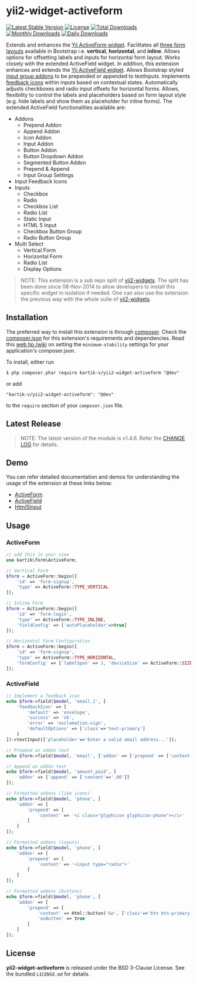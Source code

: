 yii2-widget-activeform
======================

[![Latest Stable Version](https://img.shields.io/packagist/v/kartik-v/yii2-widget-activeform.svg)](https://packagist.org/packages/kartik-v/yii2-widget-activeform)
[![License](https://poser.pugx.org/kartik-v/yii2-widget-activeform/license)](https://packagist.org/packages/kartik-v/yii2-widget-activeform)
[![Total Downloads](https://poser.pugx.org/kartik-v/yii2-widget-activeform/downloads)](https://packagist.org/packages/kartik-v/yii2-widget-activeform)
[![Monthly Downloads](https://poser.pugx.org/kartik-v/yii2-widget-activeform/d/monthly)](https://packagist.org/packages/kartik-v/yii2-widget-activeform)
[![Daily Downloads](https://poser.pugx.org/kartik-v/yii2-widget-activeform/d/daily)](https://packagist.org/packages/kartik-v/yii2-widget-activeform)

Extends and enhances the [Yii ActiveForm widget](https://github.com/yiisoft/yii2/blob/master/framework/widgets/ActiveForm.php). Facilitates all [three form layouts](http://getbootstrap.com/css/#forms-example) available in Bootstrap i.e. __vertical__, __horizontal__, and __inline__. Allows options for offsetting labels and inputs for horizontal form layout. Works closely with the extended ActiveField widget. In addition, this extension enhances and extends the [Yii ActiveField widget](https://github.com/yiisoft/yii2/blob/master/framework/widgets/ActiveField.php). Allows Bootstrap styled [input group addons](http://getbootstrap.com/components/#input-groups-basic) to be prepended or appended to textInputs. Implements [feedback icons](http://getbootstrap.com/css/#with-optional-icons) within inputs based on contextual states. Automatically adjusts checkboxes and radio input offsets for horizontal forms. Allows, flexibility to control the labels and placeholders based on form layout style (e.g. hide labels and show them as placeholder for inline forms). The extended ActiveField functionalities available are:

- Addons
    * Prepend Addon
    * Append Addon
    * Icon Addon
    * Input Addon
    * Button Addon
    * Button Dropdown Addon
    * Segmented Button Addon
    * Prepend & Append
    * Input Group Settings
- Input Feedback Icons
- Inputs
    * Checkbox
    * Radio
    * Checkbox List
    * Radio List
    * Static Input
    * HTML 5 Input
    * Checkbox Button Group
    * Radio Button Group  
- Multi Select
    * Vertical Form
    * Horizontal Form
    * Radio List
    * Display Options
    
> NOTE: This extension is a sub repo split of [yii2-widgets](https://github.com/kartik-v/yii2-widgets). The split has been done since 08-Nov-2014 to allow developers to install this specific widget in isolation if needed. One can also use the extension the previous way with the whole suite of [yii2-widgets](http://demos.krajee.com/widgets).

## Installation

The preferred way to install this extension is through [composer](http://getcomposer.org/download/). Check the [composer.json](https://github.com/kartik-v/yii2-widget-activeform/blob/master/composer.json) for this extension's requirements and dependencies. Read this [web tip /wiki](http://webtips.krajee.com/setting-composer-minimum-stability-application/) on setting the `minimum-stability` settings for your application's composer.json.

To install, either run

```
$ php composer.phar require kartik-v/yii2-widget-activeform "@dev"
```

or add

```
"kartik-v/yii2-widget-activeform": "@dev"
```

to the ```require``` section of your `composer.json` file.

## Latest Release

> NOTE: The latest version of the module is v1.4.6. Refer the [CHANGE LOG](https://github.com/kartik-v/yii2-widget-activeform/blob/master/CHANGE.md) for details.

## Demo

You can refer detailed documentation and demos for understanding the usage of the extension at these links below:

- [ActiveForm](http://demos.krajee.com/widget-details/active-form) 
- [ActiveField](http://demos.krajee.com/widget-details/active-field) 
- [Html5Input](http://demos.krajee.com/html5-demo) 

## Usage

### ActiveForm

```php
// add this in your view
use kartik\form\ActiveForm;

// Vertical Form
$form = ActiveForm::begin([
    'id' => 'form-signup',
    'type' => ActiveForm::TYPE_VERTICAL
]);

// Inline Form
$form = ActiveForm::begin([
    'id' => 'form-login', 
    'type' => ActiveForm::TYPE_INLINE,
    'fieldConfig' => ['autoPlaceholder'=>true]
]);

// Horizontal Form Configuration
$form = ActiveForm::begin([
    'id' => 'form-signup', 
    'type' => ActiveForm::TYPE_HORIZONTAL,
    'formConfig' => ['labelSpan' => 3, 'deviceSize' => ActiveForm::SIZE_SMALL]
]);
```

### ActiveField
```php
// Implement a feedback icon
echo $form->field($model, 'email_2', [
    'feedbackIcon' => [
        'default' => 'envelope',
        'success' => 'ok',
        'error' => 'exclamation-sign',
        'defaultOptions' => ['class'=>'text-primary']
    ]
])->textInput(['placeholder'=>'Enter a valid email address...']);

// Prepend an addon text
echo $form->field($model, 'email', ['addon' => ['prepend' => ['content'=>'@']]]);

// Append an addon text
echo $form->field($model, 'amount_paid', [
    'addon' => ['append' => ['content'=>'.00']]
]);

// Formatted addons (like icons)
echo $form->field($model, 'phone', [
    'addon' => [
        'prepend' => [
            'content' => '<i class="glyphicon glyphicon-phone"></i>'
        ]
    ]
]);

// Formatted addons (inputs)
echo $form->field($model, 'phone', [
    'addon' => [
        'prepend' => [
            'content' => '<input type="radio">'
        ]
    ]
]);

// Formatted addons (buttons)
echo $form->field($model, 'phone', [
    'addon' => [
        'prepend' => [
            'content' => Html::button('Go', ['class'=>'btn btn-primary']),
            'asButton' => true
        ]
    ]
]);
```

## License

**yii2-widget-activeform** is released under the BSD 3-Clause License. See the bundled `LICENSE.md` for details.
